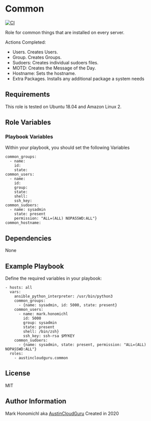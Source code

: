 Common
=========
[![CI](https://github.com/austincloudguru/ansible-role-common/workflows/CI/badge.svg?event=push)](https://github.com/austincloudguru/ansible-role-common/actions?query=workflow%3ACI) 

Role for common things that are installed on every server.  

Actions Completed:
- Users.  Creates Users.
- Group. Creates Groups.
- Sudoers: Creates individual sudoers files.
- MOTD: Creates the Message of the Day.
- Hostname: Sets the hostname.
- Extra Packages. Installs any additional package a system needs

Requirements
------------
This role is tested on Ubuntu 18.04 and Amazon Linux 2.  

Role Variables
--------------
### Playbook Variables
Within your playbook, you should set the following Variables

    common_groups:
      - name:
        id:
        state:
    common_users:
      - name:
        id:
        group:
        state:
        shell: 
        ssh_key:  
    common_sudoers:
      - name: sysadmin
        state: present
        permission: "ALL=(ALL) NOPASSWD:ALL"}
    common_hostname: 

Dependencies
------------
None

Example Playbook
----------------
Define the required variables in your playbook:

    - hosts: all
      vars:
        ansible_python_interpreter: /usr/bin/python3
        common_groups:
          - {name: sysadmin, id: 5000, state: present}
        common_users:
          - name: mark.honomichl
            id: 5000
            group: sysadmin
            state: present
            shell: /bin/zsh}
            ssh_key: ssh-rsa $MYKEY
        common_sudoers:
          - {name: sysadmin, state: present, permission: "ALL=(ALL) NOPASSWD:ALL"}
      roles:
        - austincloudguru.common

License
-------
MIT

Author Information
------------------
Mark Honomichl aka [AustinCloudGuru](https://austincloud.guru)
Created in 2020 
